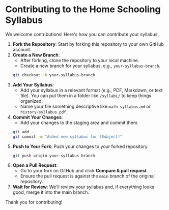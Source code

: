 # Contributing to the Home Schooling Syllabus

We welcome contributions! Here's how you can contribute your syllabus:

1. **Fork the Repository**: Start by forking this repository to your own GitHub account.
2. **Create a New Branch**: 
    - After forking, clone the repository to your local machine.
    - Create a new branch for your syllabus, e.g., `your-syllabus-branch`.
    ```bash
    git checkout -b your-syllabus-branch
    ```
3. **Add Your Syllabus**: 
    - Add your syllabus in a relevant format (e.g., PDF, Markdown, or text file). You can put them in a folder like `/syllabi/` to keep things organized.
    - Name your file something descriptive like `math-syllabus.md` or `history-syllabus.pdf`.
4. **Commit Your Changes**: 
    - Add your changes to the staging area and commit them.
    ```bash
    git add .
    git commit -m "Added new syllabus for [Subject]"
    ```
5. **Push to Your Fork**: Push your changes to your forked repository.
    ```bash
    git push origin your-syllabus-branch
    ```
6. **Open a Pull Request**:
    - Go to your fork on GitHub and click **Compare & pull request**.
    - Ensure the pull request is against the `main` branch of the original repository.
7. **Wait for Review**: We'll review your syllabus and, if everything looks good, merge it into the main branch.

Thank you for contributing!
